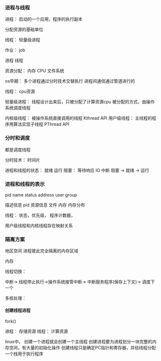 ### 进程与线程


进程： 启动的一个应用，程序的执行副本

分配资源的基础单位

线程：
轻量级进程


作业： job

进程
线程

资源分配：
    内存
    CPU
    文件系统

os早期：
    多个进程通过分时技术交替执行
    进程间通信通过管道进行的

线程： cpu资源

 轻量级进程： 线程设计出来后，只被分配了计算资源cpu 被分配的方式，由操作系统调度线程
 


内核级线程： 被操作系统直接调用的线程 Kthread API
用户级线程： 主线程的程序用算法实现子线程  PThread API


### 分时和调度
都是调度线程


分时技术： 时间片



进程和线程的状态：
就绪
运行
阻塞： 等待响应 IO 中断
阻塞 -> 就绪 -> 运行


### 进程和线程的表示
    
pid
name 
status
address
user
group


描述信息 pid
资源信息 文件 内存 
内存分布 


线程：
    状态，优先级， 程序计数器， 

用户级线程和内核线程存在映射关系


### 隔离方案

地区空间
进程彼此完全隔离的内存区域

内存


线程切换：

中断-> 线程停止执行->操作系统接管中断-> 中断服务程序(保存上下文)-> 调度下一个



多核处理：


#### 创建线程进程
fork()


进程： 存储资源
线程： 计算资源


linux中， 创建一个进程就会创建一个主线程
创建进程要为进程划分一块完整的内存空间，有大量的初始化操作
创建线程只是确定PC指针和寄存器，并给线程分配一个栈用于执行程序
